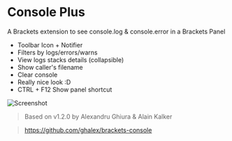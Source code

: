 Console Plus
================

A Brackets extension to see console.log & console.error in a Brackets Panel

* Toolbar Icon + Notifier
* Filters by logs/errors/warns
* View logs stacks details (collapsible)
* Show caller's filename
* Clear console
* Really nice look :D
* CTRL + F12 Show panel shortcut

![Screenshot](https://github.com/malas34/brackets-console-plus/blob/master/screenshot.jpg)


> Based on
> v1.2.0 by Alexandru Ghiura & Alain Kalker

> https://github.com/ghalex/brackets-console
